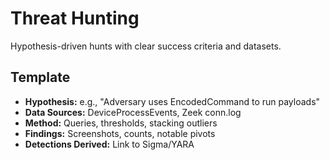 # Threat Hunting

Hypothesis-driven hunts with clear success criteria and datasets.

## Template
- **Hypothesis:** e.g., "Adversary uses EncodedCommand to run payloads"
- **Data Sources:** DeviceProcessEvents, Zeek conn.log
- **Method:** Queries, thresholds, stacking outliers
- **Findings:** Screenshots, counts, notable pivots
- **Detections Derived:** Link to Sigma/YARA
